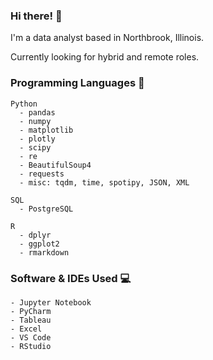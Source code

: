 ### Hi there! 👋

I'm a data analyst based in Northbrook, Illinois.

Currently looking for hybrid and remote roles.

### Programming Languages 👾
    Python
      - pandas
      - numpy
      - matplotlib
      - plotly
      - scipy
      - re
      - BeautifulSoup4
      - requests
      - misc: tqdm, time, spotipy, JSON, XML

    SQL
      - PostgreSQL

    R
      - dplyr
      - ggplot2
      - rmarkdown

### Software & IDEs Used 💻
    - Jupyter Notebook
    - PyCharm
    - Tableau
    - Excel
    - VS Code
    - RStudio
